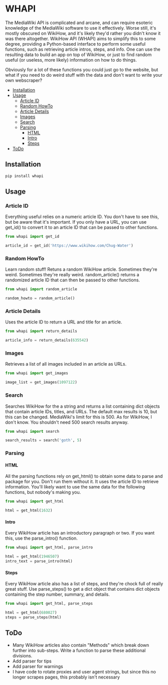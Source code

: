 # WHAPI

The MediaWiki API is complicated and arcane, and can require esoteric knowledge of the MediaWiki software to use it effectively. Worse still, it's mostly obscured on WikiHow, and it's likely they'd rather you didn't know it was there altogether. WikiHow API (WHAPI) aims to simplify this to some degree, providing a Python-based interface to perform some useful functions, such as retrieving article intros, steps, and info. One can use the resulting data to build an app on top of WikiHow, or just to find random useful (or useless, more likely) information on how to do things.

Obviously for a lot of these functions you could just go to the website, but what if you need to do weird stuff with the data and don't want to write your own webscraper?

- [Installation](#install)
- [Usage](#usage)
  * [Article ID](#article-id)
  * [Random HowTo](#random-howto)
  * [Article Details](#article-details)
  * [Images](#images)
  * [Search](#search)
  * [Parsing](#parsing)
    - [HTML](#html)
    - [Intro](#intro)
    - [Steps](#steps)
- [ToDo](#todo)


## Installation
```bash
pip install whapi
```

## Usage

### Article ID

Everything useful relies on a numeric article ID. You don't have to see this, but be aware that it's important. If you only have a URL, you can use get_id() to convert it to an article ID that can be passed to other functions.

```python
from whapi import get_id

article_id = get_id('https://www.wikihow.com/Chug-Water')
```

### Random HowTo

Learn random stuff! Retuns a random WikiHow article. Sometimes they're weird. Sometimes they're really weird. random_article() returns a randomized article ID that can then be passed to other functions.

```python
from whapi import random_article

random_howto = random_article()
```

### Article Details

Uses the article ID to return a URL and title for an article.

```python
from whapi import return_details

article_info = return_details(635542)
```

### Images

Retrieves a list of all images included in an article as URLs.

```python
from whapi import get_images

image_list = get_images(1097122)
```

### Search

Searches WikiHow for the a string and returns a list containing dict objects that contain article IDs, titles, and URLs. The default max results is 10, but this can be changed. MediaWiki's limit for this is 500. As for WikiHow, I don't know. You shouldn't need 500 search results anyway.

```python
from whapi import search

search_results = search('goth', 5)
```

### Parsing

#### HTML

All the parsing functions rely on get_html() to obtain some data to parse and package for you. Don't run them without it. It uses the article ID to retrieve information. You'll likely want to use the same data for the following functions, but nobody's making you.

```python
from whapi import get_html

html = get_html(1632)
```

#### Intro

Every WikiHow article has an introductory paragraph or two. If you want this, use the parse_intro() function.

```python
from whapi import get_html, parse_intro

html = get_html(1946507)
intro_text = parse_intro(html)
```

#### Steps

Every WikiHow article also has a list of steps, and they're chock full of really great stuff. Use parse_steps() to get a dict object that contains dict objects containing the step number, summary, and details.

```python
from whapi import get_html, parse_steps

html = get_html(680027)
steps = parse_steps(html)
```

## ToDo

- Many WikiHow articles also contain "Methods" which break down further into sub-steps. Write a function to parse these additional divisions.
- Add parser for tips
- Add parser for warnings
- I have code to rotate proxies and user agent strings, but since this no longer scrapes pages, this probably isn't necessary

